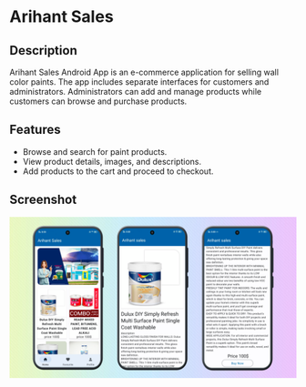 # Arihant Sales

## Description
Arihant Sales Android App is an e-commerce application for selling wall color paints. The app includes separate interfaces for customers and administrators. Administrators can add and manage products while customers can browse and purchase products.

## Features
  - Browse and search for paint products.
  - View product details, images, and descriptions.
  - Add products to the cart and proceed to checkout.

## Screenshot
  
 <div align="center"> 
<img src="screenshots/screenshots.png">
 </div>
